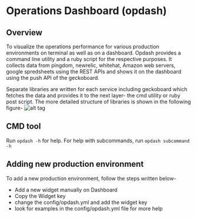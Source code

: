 Operations Dashboard (opdash)
=============================

Overview
--------

To visualize the operations performance for various production environments on terminal as well as on a dashboard. Opdash provides a command line utility and a ruby script for the respective purposes. It collects data from pingdom, newrelic, whitehat, Amazon web servers, google spredsheets using the REST APIs and shows it on the dashboard using the push API of the geckoboard.

 Separate libraries are written for each service including geckoboard which fetches the data and provides it to the next layer- the cmd utility or ruby post script. The more detailed structure of libraries is shown in the following figure-
![alt tag](https://raw.github.com/mangalaman93/opdash/master/doc/flow-opdash.png)

CMD tool
--------
Run `opdash -h` for help. For help with subcommands, run `opdash subcommand -h`

Adding new production environment
---------------------------------
To add a new production environment, follow the steps written below-
 * Add a new widget manually on Dashboard
 * Copy the Widget key
 * change the config/opdash.yml and add the widget key
 * look for examples in the config/opdash.yml file for more help
